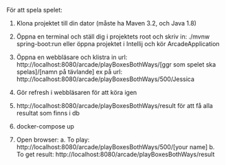 För att spela spelet:
 1. Klona projektet till din dator (måste ha Maven 3.2, och Java 1.8)
 2. Öppna en terminal och ställ dig i projektets root och skriv in: ./mvnw spring-boot:run
 eller öppna projektet i Intellij och kör ArcadeApplication
 4. Öppna en webbläsare och klistra in url:
 http://localhost:8080/arcade/playBoxesBothWays/[ggr som spelet ska spelas]/[namn på tävlande]
 ex på url:
 http://localhost:8080/arcade/playBoxesBothWays/500/Jessica
 5. Gör refresh i webbläsaren för att köra igen
 6. http://localhost:8080/arcade/playBoxesBothWays/result för att få alla resultat som finns i db

1. docker-compose up
2. Open browser:
 a. To play: http://localhost:8080/arcade/playBoxesBothWays/500/[your name]
 b. To get result: http://localhost:8080/arcade/playBoxesBothWays/result
